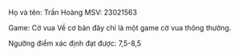 Họ và tên: Trần Hoàng
MSV: 23021563

Game: Cờ vua
Về cơ bản đây chỉ là một game cờ vua thông thường.

Ngưỡng điểm xác định đạt được: 7,5-8,5